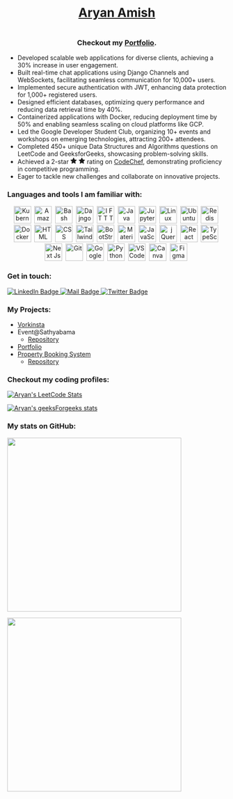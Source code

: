 <h1 align="center"><a href="https://aryanamish.in/" target="_blank">Aryan Amish</a></h1>

<p align=center><img src="https://komarev.com/ghpvc/?username=Aryanamish&style=flat-square&color=blue" alt=""/></p>
<h3 align=center>Checkout my <a href="https://aryanamish.in/" target="_blank">Portfolio</a>.</h3>

- Developed scalable web applications for diverse clients, achieving a 30% increase in user engagement.
- Built real-time chat applications using Django Channels and WebSockets, facilitating seamless communication for 10,000+ users.
- Implemented secure authentication with JWT, enhancing data protection for 1,000+ registered users.
- Designed efficient databases, optimizing query performance and reducing data retrieval time by 40%.
- Containerized applications with Docker, reducing deployment time by 50% and enabling seamless scaling on cloud platforms like GCP.
- Led the Google Developer Student Club, organizing 10+ events and workshops on emerging technologies, attracting 200+ attendees.
- Completed 450+ unique Data Structures and Algorithms questions on LeetCode and GeeksforGeeks, showcasing problem-solving skills.
- Achieved a 2-star <span ><svg xmlns="http://www.w3.org/2000/svg" width="15" height="15" viewBox="0 0 24 24"><path fill="currentColor" fill-rule="evenodd" d="M12.908 1.581a1 1 0 0 0-1.816 0l-2.87 6.22l-6.801.807a1 1 0 0 0-.562 1.727l5.03 4.65l-1.335 6.72a1 1 0 0 0 1.469 1.067L12 19.426l5.977 3.346a1 1 0 0 0 1.47-1.068l-1.335-6.718l5.029-4.651a1 1 0 0 0-.562-1.727L15.777 7.8l-2.869-6.22Z" clip-rule="evenodd"/></svg>
  <svg xmlns="http://www.w3.org/2000/svg" width="15" height="15" viewBox="0 0 24 24"><path fill="currentColor" fill-rule="evenodd" d="M12.908 1.581a1 1 0 0 0-1.816 0l-2.87 6.22l-6.801.807a1 1 0 0 0-.562 1.727l5.03 4.65l-1.335 6.72a1 1 0 0 0 1.469 1.067L12 19.426l5.977 3.346a1 1 0 0 0 1.47-1.068l-1.335-6.718l5.029-4.651a1 1 0 0 0-.562-1.727L15.777 7.8l-2.869-6.22Z" clip-rule="evenodd"/></svg>
  </span> rating on [CodeChef](https://www.codechef.com/users/aryanamish), demonstrating proficiency in competitive programming.
- Eager to tackle new challenges and collaborate on innovative projects.

### Languages and tools I am familiar with:

<div>
  <p align="center">
<img src="https://cdn.jsdelivr.net/gh/devicons/devicon/icons/kubernetes/kubernetes-plain.svg" title="Kubernetes" alt="Kubernetes" width="40" height="40" />&nbsp;
<img src="https://cdn.jsdelivr.net/gh/devicons/devicon/icons/amazonwebservices/amazonwebservices-original.svg" title="Amazon Web Services" alt="Amazon Web Services" width="40" height="40" />&nbsp;
<img src="https://cdn.jsdelivr.net/gh/devicons/devicon/icons/bash/bash-original.svg" title="Bash" alt="Bash" width="40" height="40" />&nbsp;
<img src="https://cdn.jsdelivr.net/gh/devicons/devicon/icons/django/django-plain.svg" title="Dajngo" alt="Dajngo" width="40" height="40" />&nbsp;
<img src="https://cdn.jsdelivr.net/gh/devicons/devicon/icons/ifttt/ifttt-original.svg" title="I F T T T" alt="I F T T T" width="40" height="40" />&nbsp;
<img src="https://cdn.jsdelivr.net/gh/devicons/devicon/icons/java/java-original.svg" title="Java" alt="Java" width="40" height="40" />&nbsp;
<img src="https://cdn.jsdelivr.net/gh/devicons/devicon/icons/jupyter/jupyter-original-wordmark.svg" title="Jupyter" alt="Jupyter" width="40" height="40" />&nbsp;
<img src="https://cdn.jsdelivr.net/gh/devicons/devicon/icons/linux/linux-original.svg" title="Linux" alt="Linux" width="40" height="40" />&nbsp;
<img src="https://cdn.jsdelivr.net/gh/devicons/devicon/icons/ubuntu/ubuntu-plain.svg" title="Ubuntu" alt="Ubuntu" width="40" height="40" />&nbsp;
<img src="https://cdn.jsdelivr.net/gh/devicons/devicon/icons/redis/redis-original.svg" title="Redis" alt="Redis" width="40" height="40" />&nbsp;
<img src="https://cdn.jsdelivr.net/gh/devicons/devicon/icons/docker/docker-original.svg" title="Docker" alt="Docker" width="40" height="40" />&nbsp;
<img src="https://cdn.jsdelivr.net/gh/devicons/devicon/icons/html5/html5-original.svg" title="HTML" alt="HTML" width="40" height="40" />&nbsp;
<img src="https://cdn.jsdelivr.net/gh/devicons/devicon/icons/css3/css3-original.svg" title="CSS" alt="CSS" width="40" height="40" />&nbsp;
<img src="https://cdn.jsdelivr.net/gh/devicons/devicon/icons/tailwindcss/tailwindcss-original-wordmark.svg" title="Tailwind" alt="Tailwind" width="40" height="40" />&nbsp;
<img src="https://cdn.jsdelivr.net/gh/devicons/devicon/icons/bootstrap/bootstrap-original.svg" title="BootStrap" alt="BootStrap" width="40" height="40" />&nbsp;
<img src="https://cdn.jsdelivr.net/gh/devicons/devicon/icons/materialui/materialui-original.svg" title="MaterialUI" alt="Material UI" width="40" height="40" />&nbsp;
<img src="https://cdn.jsdelivr.net/gh/devicons/devicon/icons/javascript/javascript-original.svg" title="JavaScript" alt="JavaScript" width="40" height="40" />&nbsp;
<img src="https://cdn.jsdelivr.net/gh/devicons/devicon/icons/jquery/jquery-original.svg" title="jQuery" alt="j Query" width="40" height="40" />&nbsp;
<img src="https://cdn.jsdelivr.net/gh/devicons/devicon/icons/react/react-original.svg" title="ReactJS" alt="React JS" width="40" height="40" />&nbsp;  
<img src="https://cdn.jsdelivr.net/gh/devicons/devicon/icons/typescript/typescript-original.svg" title="TypeScript" alt="TypeScript" width="40" height="40" />&nbsp;
<img src="https://cdn.jsdelivr.net/gh/devicons/devicon/icons/nextjs/nextjs-original.svg" title="NextJs" alt="Next Js" width="40" height="40" />&nbsp;
<img src="https://cdn.jsdelivr.net/gh/devicons/devicon/icons/git/git-original.svg" title="Git" alt="Git" width="40" height="40" />&nbsp;
<img src="https://cdn.jsdelivr.net/gh/devicons/devicon/icons/googlecloud/googlecloud-original.svg" title="Google Cloud" alt="Google Cloud" width="40" height="40" />&nbsp;
<img src="https://cdn.jsdelivr.net/gh/devicons/devicon/icons/python/python-original.svg" title="Python" alt="Python" width="40" height="40" />&nbsp;
<img src="https://cdn.jsdelivr.net/gh/devicons/devicon/icons/vscode/vscode-original.svg" title="VS Code" alt="VS Code" width="40" height="40" />&nbsp;
<img src="https://cdn.jsdelivr.net/gh/devicons/devicon/icons/canva/canva-original.svg" title="Canva" alt="Canva" width="40" height="40" />&nbsp;
<img src="https://cdn.jsdelivr.net/gh/devicons/devicon/icons/figma/figma-original.svg" title="Figma" alt="Figma" width="40" height="40" />&nbsp;
          
          
  </p>
</div>

### Get in touch:

<div id="badges">
  <a href="https://www.linkedin.com/in/aryan-amish/">
    <img src="https://img.shields.io/badge/LinkedIn-blue?style=for-the-badge&logo=linkedin&logoColor=white" alt="LinkedIn Badge"/>
  </a>
  <!-- <a href="https://discordapp.com/users/1080203547276230719">
    <img src="https://img.shields.io/badge/Discord-7289DA?style=for-the-badge&logo=discord&logoColor=white" alt="Discord Badge"/>
  </a> -->
  <a target="_blank" href="mailto:aryan.amish385@gmail.com">
    <img src = "https://img.shields.io/badge/Gmail-D14836?style=for-the-badge&logo=gmail&logoColor=white" alt="Mail Badge">
  </a>
  <a target="_blank" href="https://twitter.com/aryanamish1">
    <img src = "https://img.shields.io/badge/Twitter-blue?style=for-the-badge&logo=twitter&logoColor=white" alt="Twitter Badge">
  </a>
</div>

### My Projects:

- [Vorkinsta](https://www.vorkinsta.com)
- Event@Sathyabama
  - [Repository](https://github.com/Aryanamish/event-management)
- [Portfolio](https://aryanamish.in)
- [Property Booking System](https://github.com/Surya-Kumar-03/Property-Booking-System)
  - [Repository](https://github.com/Surya-Kumar-03/Property-Booking-System)

### Checkout my coding profiles:

[![Aryan's LeetCode Stats](https://leetcode-stats.vercel.app/api?username=Aryanamish&theme=dark)](https://leetcode.com/aryanamish)

[![Aryan's geeksForgeeks stats](https://geeks-for-geeks-stats-api-napiyo.vercel.app/?userName=aryanamish)](https://auth.geeksforgeeks.org/user/aryanamish/practice/)

### My stats on GitHub:

<p  align=center>

<img src = "https://github-readme-stats.vercel.app/api/top-langs/?username=Aryanamish&layout=compact&theme=radical" width="400px" align=center></img>

<img src = "https://github-readme-streak-stats.herokuapp.com/?user=Aryanamish&theme=dark&background=141321" width="400px" align=center></img>

</p>
